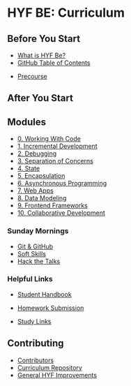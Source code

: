 # HYF BE: Curriculum

## Before You Start

* [What is HYF Be?](https://hackyourfuture.be/#about)
* [GitHub Table of Contents](https://github.com/hackyourfuturebelgium/home)
<!-- * [Application Process](./application-process.md) -->
* [Precourse](https://github.com/HackYourFutureBelgium/precourse)

## After You Start

## Modules

* [0. Working With Code](./modules/working-with-code.md)
* [1. Incremental Development](./modules/incremental-development.md)
* [2. Debugging](./modules/debugging.md)
* [3. Separation of Concerns](./modules/separation-of-concerns.md)
* [4. State](./modules/state.md)
* [5. Encapsulation](./modules/encapsulation.md)
* [6. Asynchronous Programming](./modules/asynchronous-programming.md)
* [7. Web Apps](./modules/web-apps.md)
* [8. Data Modeling](./modules/data-modeling.md)
* [9. Frontend Frameworks](./modules/frontend-frameworks.md)
* [10. Collaborative Development](./modules/collaborative-development.md)

### Sunday Mornings

* [Git & GitHub](https://github.com/hackyourfuturebelgium/git-github-practice)
* [Soft Skills]()
* [Hack the Talks](https://github.com/HackYourFutureBelgium/hack-the-talks)

### Helpful Links

* [Student Handbook](https://github.com/hackyourfuturebelgium/student-handbook)
<!-- * [Sunday Classes](./sunday-classes.md) -->
* [Homework Submission](https://github.com/hackyourfuturebelgium/homework-submission)
<!-- * [Evaluation](./evaluation.md) -->
* [Study Links](https://study.hackyourfuture.be)

## Contributing

* [Contributors](https://github.com/hackyourfuturebelgium/contributors)
* [Curriculum Repository](https://github.com/hackyourfuturebelgium/curriculum)
* [General HYF Improvements](https://github.com/hackyourfuturebelgium/improvements)

